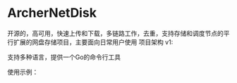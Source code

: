 # ArcherNetDisk
开源的，高可用，快速上传和下载，多链路工作，去重，支持存储和调度节点的平行扩展的网盘存储项目，主要面向日常用户使用
项目架构 v1:


支持多种语言，提供一个Go的命令行工具

使用示例：



